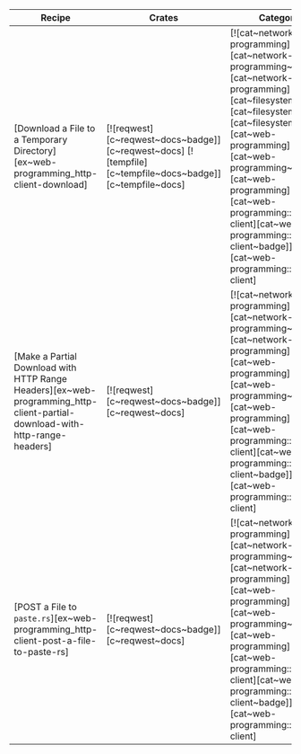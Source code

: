 | Recipe | Crates | Categories |
|--------|--------|------------|
| [Download a File to a Temporary Directory][ex~web-programming_http-client-download] | [![reqwest][c~reqwest~docs~badge]][c~reqwest~docs] [![tempfile][c~tempfile~docs~badge]][c~tempfile~docs] | [![cat~network-programming][cat~network-programming~badge]][cat~network-programming] [![cat~filesystem][cat~filesystem~badge]][cat~filesystem] [![cat~web-programming][cat~web-programming~badge]][cat~web-programming] [![cat~web-programming::http-client][cat~web-programming::http-client~badge]][cat~web-programming::http-client] |
| [Make a Partial Download with HTTP Range Headers][ex~web-programming_http-client-partial-download-with-http-range-headers] | [![reqwest][c~reqwest~docs~badge]][c~reqwest~docs] | [![cat~network-programming][cat~network-programming~badge]][cat~network-programming] [![cat~web-programming][cat~web-programming~badge]][cat~web-programming] [![cat~web-programming::http-client][cat~web-programming::http-client~badge]][cat~web-programming::http-client] |
| [POST a File to `paste.rs`][ex~web-programming_http-client-post-a-file-to-paste-rs] | [![reqwest][c~reqwest~docs~badge]][c~reqwest~docs] | [![cat~network-programming][cat~network-programming~badge]][cat~network-programming] [![cat~web-programming][cat~web-programming~badge]][cat~web-programming] [![cat~web-programming::http-client][cat~web-programming::http-client~badge]][cat~web-programming::http-client] |
